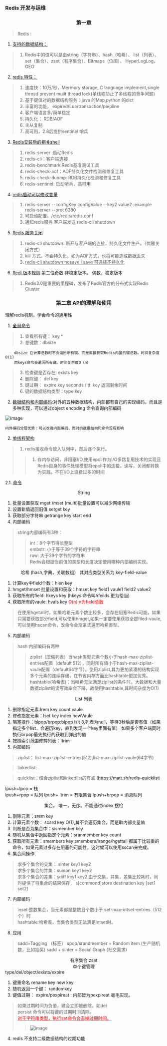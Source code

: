 ### **Redis 开发与运维**

 ### <center>第一章</center>
> Redis :

1. <u>支持的数据结构：</u>
>1. Redis中的值可以是由string（字符串）、hash（哈希）、 list（列表）、set（集合）、zset（有序集合）、Bitmaps（位图）、 HyperLogLog、GEO

2. <u>redis 特性：</u>
>1. 速度快：10万/秒，Mermory storage, C language implement,single thread prevent muilt thread lock(单线程防止了多线程的竞争问题)
>2. 基于键值对的数据结构服务：java 的Map,python 的dict 
>3. 丰富的功能， expired/Lua/transaction/piepline
>4. 客户端语言多/简单稳定
>5. 持久化： RDB/AOF
>6. 主从复制
>7. 高可用，2.8后提供sentinel 哨兵
3. <u>Redis安装后的相关shell</u>
>1. redis-server :启动Redis
>2. redis-cli：客户端连接
>3. redis-benchmark Redis基准测试工具
>4. redis-check-aof：AOF持久化文件检测和修复工具
>5. redis-check-dunmp: RDB持久化检测和修复工具
>6. redis-sentinel: 启动哨兵，高可用
4. <u> redis启动可以修改变量</u>
> 1. redis-server --configKey configValue --key2 value2 :example redis-server --prot 6380
> 2. 可启动配置，/etc/redis/redis.conf
> 3. 通知redis服务  客户端发送 redis-cli shutdown
5. <u>Redis 服务关闭</u>
> 1. redis-cli shutdown: 断开与客户端的连接，持久化文件生产。（优雅关闭方式）
> 2. kill 方式。不会持久化，如为AOF方式，也将可能造成数据丢失
> 3. <u>redis-cli shutdown nosave | save 可选择不持久化</u>
6. <u> Redi 版本规则</u> 第二位奇数 非稳定版本。 偶数，稳定版本
> 1. Redis3.0是重要的里程碑，发布了Redis官方的分布式实现Redis Cluster

### <center>第二章 API的理解和使用</center>
理解redis机制，学会命令的通用性

1. <u>全局命令</u>
> 1. 查看所有键： key *
> 2. 总键数：dbsize
```  
    dbsize 在计算总数时不会遍历所有键，而是直接获取Redis内置的键总数。时间复杂度O(1)
    而keys命令会遍历所有键。时间复杂度O（n）
```
>3. 检查键是否存在: exists key
>4. 删除键： del key
>5. 键过期： expire key seconds / ttl key 返回剩余时间
>6. 键的数据结构类型：type key
2. <u> 数据结构和内部编码</u>:对外的五种数据结构，内部都有自己的实现编码，而且是多种实现，可以通过object encoding 命令查询内部编码

![image](https://github.com/616720110/yuangongli/blob/master/redisPricture/1610523854(1).jpg)

```
内外编码分层优势：可以改进内部编码，而对的数据结构和命令没有影响
```
2. <u>单线程架构</u>
>1. redis接收命令放入队列中，然后逐个执行。
> > 1. 存内存访问，非阻塞I/O,使用epoll作为I/O多路复用技术的实现且Redis自身的事件处理模型将epoll中的连接，读写，关闭都转换为实践。不在I/O上浪费过多的时间

2.1. <u>命令</u>
<center>String</center>

1. 批量设置获取 mget /mset   (multi)批量设置可以减少网络传输
2. 设置新值返回旧值 setget key
3. 获取部分字符串 getrange key start end
4. 内部编码
> string内部编码有3种：
>> int：8个字节得长整型  
>> embstr: 小于等于39个字符的字符串  
>> raw: 大于39个字节的字符串  
Redis会根据当前值的类型和长度决定使用哪种内部编码实现。
<center>哈希 (hash,字典，关联数组） 其对应类型关系为 key-field-value</center>

1. 计算key中field个数：hlen key
2. hmget/hmset 批量设置和获取：hmset key field1 vaule1 field2 value2
3. 获取所有的field: hkeys key  (hkeys 命令叫hfeilds 更为恰当)
4. 获取所有的vaule: hvals key  <font color="red"> O(n) n为field总数 </font>
> 在使用hgetall时，如果哈希元素个数比较多，会存在阻塞Redis可能，如果只需要获取部分field,可以使用hmget,如果一定要使用获取全部filed-vaule,可以使用hscan命令，改命令会渐进式遍历哈希类型。  

5. 内部编码
>hash 内部编码有两种
>> ziplist（压缩列表）当hash类型元素个数小于hash-max-ziplist-entries配置（default 512），同时所有值小于hash-max-ziplist-vaule配置（default64字节）。使用ziplist,其为更加紧凑的结构实现多个元素的连续存储，在节省内存方面比hashtable更加优秀。  
>> hashtable(哈希表)：当哈希无法满足ziplist的条件时。大数据和大量数据ziplist的读写效率会下降，故使用hashtable,其时间杂度为O(1)

<Center>List 列表</center>  

1. 删除指定元素:lrem key count vaule   
2. 修改指定元素：lset key index newVaule
3. 阻塞操作：blpop/brpop:blpop lsit 3,列表为null，等待3秒后是否有值（如果指定多个list，会遍历key，直到发现一个key里面有值） 如果多个客户端同时执行brpop最先执行的获取到弹出的值
4. 按照索引范围修剪列表：ltrim
5. 内部编码  

> ziplist： list-max-ziplist-entries(512),list-max-ziplist-vaule(64字节)  

> linkedlist:

> quicklist：结合ziplist和linkedlist的有点 (https://matt.sh/redis-quicklist)

lpush+lpop = 栈  
lpush+rpop = 队列
lpush+ ltrim = 有限集合
lpush+brpop = 消息队列 
 
 <center>集合。 唯一，无序。不能通过index 搜检</center>

1. 删除元素：srem key
2. 计算元素个数： scard key  O(1),其不会遍历集合，而是取内部变量值
3. 判断是否为集合中：sismember key
4. 随机从集合中返回指定个元素：sranmember key count
5. 获取所有元素：smembers key  smembers/lrange/hgettall 都属于比较重的命令，如果元素过多存在阻塞的可能性，这时候可以使用sscan来完成。
6. 集合间操作  

 > 求多个集合的交集： sinter key1 key2  
 >求多个集合的并集：suinon key1 key2  
 > 求多个集合的差集：sdiff key1 key2
 > 由于交集，并集，差集比较耗时，同时提供了将集合的结果保存， s[commond]store destination key [set1 set2]  

 7. 内部编码  
 > inset:整数集合，当元素都是整数且个数小于 set-max-intset-entries（512个）时  
 > hashtable:哈希表，当集合类型无法满足intset时。  
 8. 应用 
 > sadd=Tagging （标签）
 > spop/srandmember = Random item (生产随机数，比如抽奖)
 > sadd + sinter = Social Graph (社交需求)

<center>有序集合 zset</center>




<center>单个键管理</center>
type/del/object/exists/expire

1. 键重命名 rename key new key
2. 随机返回一个键： randomkey
3. 键值过期： expire/pexpireat : 内部皆为pexpireat 毫毛实现。
> 如果过期时间为负值，建会立即被删除。如del  
> persist 命令可以将键的过期时间清除。  
> <u><font color="red">对于字符串类型，执行set命令会去掉过期时间。</font></u>
>> ![image](https://github.com/616720110/yuangongli/blob/master/redisPricture/1611196685(1).jpg)
4. redis 不支持二级数据结构的过期功能
